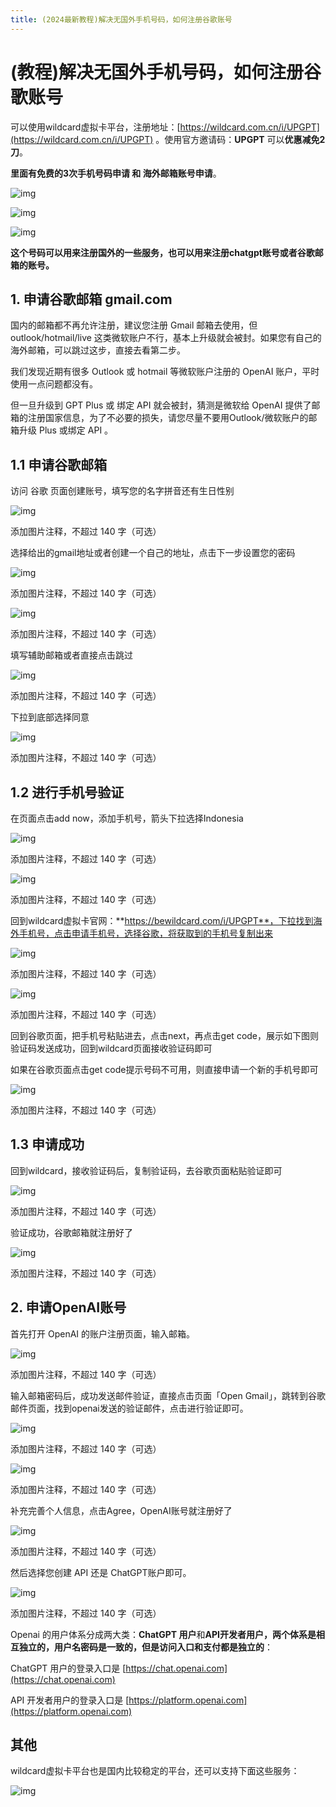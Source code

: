 ```yaml
---
title: (2024最新教程)解决无国外手机号码，如何注册谷歌账号
---
```


# **(教程)解决无国外手机号码，如何注册谷歌账号**

可以使用wildcard虚拟卡平台，注册地址：[https://wildcard.com.cn/i/UPGPT](https://wildcard.com.cn/i/UPGPT) 。使用官方邀请码：**UPGPT** 可以**优惠减免2刀**。

**里面有免费的3次手机号码申请 和 海外邮箱账号申请**。

![img](https://pic1.zhimg.com/80/v2-21af598687debc94ab9c0786d8e6ce30_720w.png)

![img](https://picx.zhimg.com/80/v2-769082a9656547b708b045d6760dde2a_720w.png)

![img](https://picx.zhimg.com/80/v2-95fca01512aa7bbec7dc1732b77a274a_720w.png)

**这个号码可以用来注册国外的一些服务，也可以用来注册chatgpt账号或者谷歌邮箱的账号。**


## **1. 申请谷歌邮箱 gmail.com**

国内的邮箱都不再允许注册，建议您注册 Gmail 邮箱去使用，但 outlook/hotmail/live 这类微软账户不行，基本上升级就会被封。如果您有自己的海外邮箱，可以跳过这步，直接去看第二步。

我们发现近期有很多 Outlook 或 hotmail 等微软账户注册的 OpenAI 账户，平时使用一点问题都没有。

但一旦升级到 GPT Plus 或 绑定 API 就会被封，猜测是微软给 OpenAI 提供了邮箱的注册国家信息，为了不必要的损失，请您尽量不要用Outlook/微软账户的邮箱升级 Plus 或绑定 API 。

## **1.1 申请谷歌邮箱**

访问 谷歌 页面创建账号，填写您的名字拼音还有生日性别

![img](https://picx.zhimg.com/80/v2-e17c5c2af98eea4e827abf6024e57269_720w.webp)





添加图片注释，不超过 140 字（可选）

选择给出的gmail地址或者创建一个自己的地址，点击下一步设置您的密码

![img](https://pic1.zhimg.com/80/v2-5a08bbd45735c07a61d9398878c233c0_720w.webp)





添加图片注释，不超过 140 字（可选）

![img](https://picx.zhimg.com/80/v2-cafda02648bbdee0c03ea3355a664450_720w.webp)





添加图片注释，不超过 140 字（可选）

填写辅助邮箱或者直接点击跳过

![img](https://pic1.zhimg.com/80/v2-e937e061d5236ed2d2aa53dd868c700d_720w.webp)





添加图片注释，不超过 140 字（可选）

下拉到底部选择同意

![img](https://pica.zhimg.com/80/v2-10bf7d7e1f3151928280d9af733f4a20_720w.webp)





添加图片注释，不超过 140 字（可选）

## **1.2 进行手机号验证**

在页面点击add now，添加手机号，箭头下拉选择Indonesia

![img](https://pica.zhimg.com/80/v2-b586cc157a5778966435109170d7aca4_720w.webp)





添加图片注释，不超过 140 字（可选）

![img](https://picx.zhimg.com/80/v2-556d71683643b29b48885e8beb4e57de_720w.webp)





添加图片注释，不超过 140 字（可选）

回到wildcard虚拟卡官网：**https://bewildcard.com/i/UPGPT**，下拉找到海外手机号，点击申请手机号，选择谷歌，将获取到的手机号复制出来

![img](https://picx.zhimg.com/80/v2-428c930be63e966a1f6007292a76180d_720w.webp)





添加图片注释，不超过 140 字（可选）

![img](https://picx.zhimg.com/80/v2-c505a2e74d272991999a5b0dad04de50_720w.webp)





添加图片注释，不超过 140 字（可选）

回到谷歌页面，把手机号粘贴进去，点击next，再点击get code，展示如下图则验证码发送成功，回到wildcard页面接收验证码即可

如果在谷歌页面点击get code提示号码不可用，则直接申请一个新的手机号即可

![img](https://pic1.zhimg.com/80/v2-43658c749a0133cc7ae2ab2eef391e80_720w.webp)





添加图片注释，不超过 140 字（可选）

## **1.3 申请成功**

回到wildcard，接收验证码后，复制验证码，去谷歌页面粘贴验证即可

![img](https://picx.zhimg.com/80/v2-f126e36123838cc643abab155ddb70cc_720w.webp)





添加图片注释，不超过 140 字（可选）

验证成功，谷歌邮箱就注册好了

![img](https://pic1.zhimg.com/80/v2-9913ff32c5143a1d1fac74e4b809f4d0_720w.webp)





添加图片注释，不超过 140 字（可选）

## **2. 申请OpenAI账号**

首先打开 OpenAI 的账户注册页面，输入邮箱。

![img](https://picx.zhimg.com/80/v2-a63d100f3aa32bc9d023cfb1569f5538_720w.webp)





添加图片注释，不超过 140 字（可选）

输入邮箱密码后，成功发送邮件验证，直接点击页面「Open Gmail」，跳转到谷歌邮件页面，找到openai发送的验证邮件，点击进行验证即可。

![img](https://pic1.zhimg.com/80/v2-0757de0afa004b89bc07dc7a40bd41fc_720w.webp)





添加图片注释，不超过 140 字（可选）

![img](https://pica.zhimg.com/80/v2-d9dcf7f14a2ea5a4e8b7e642d634c55d_720w.webp)





添加图片注释，不超过 140 字（可选）

补充完善个人信息，点击Agree，OpenAI账号就注册好了

![img](https://picx.zhimg.com/80/v2-02218fda41ed860078b34b2310d2b438_720w.webp)



添加图片注释，不超过 140 字（可选）

然后选择您创建 API 还是 ChatGPT账户即可。

![img](https://picx.zhimg.com/80/v2-8cda031b06c273d2561954ccdc6a547e_720w.webp)



添加图片注释，不超过 140 字（可选）

Openai 的用户体系分成两大类：**ChatGPT 用户**和**API开发者用户，两个体系是相互独立的，用户名密码是一致的，但是访问入口和支付都是独立的**：

ChatGPT 用户的登录入口是 [https://chat.openai.com](https://chat.openai.com)

API 开发者用户的登录入口是 [https://platform.openai.com](https://platform.openai.com)



## 其他

wildcard虚拟卡平台也是国内比较稳定的平台，还可以支持下面这些服务：

![img](https://picx.zhimg.com/80/v2-5ac9a426dd74379286d13ab8ff167ae6_720w.png)

